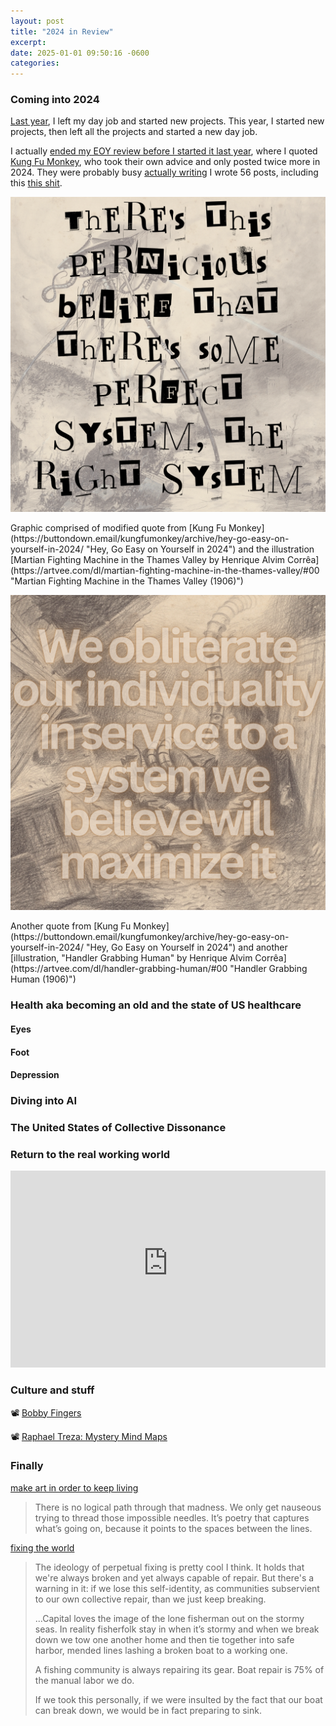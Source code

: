 ```yaml
---
layout: post
title: "2024 in Review"
excerpt: 
date: 2025-01-01 09:50:16 -0600
categories: 
---
```


### Coming into 2024

[Last year](/2024/01/06/2023-in-review/), I left my day job and started new projects. This year, I started new projects, then left all the projects and started a new day job.

I actually [ended my EOY review before I started it last year](/2024/01/03/2023-in-review-postscript/), where I quoted [Kung Fu Monkey](https://buttondown.email/kungfumonkey/archive/hey-go-easy-on-yourself-in-2024/ "Hey, Go Easy on Yourself in 2024"), who took their own advice and only posted twice more in 2024. They were probably busy [actually writing](https://en.wikipedia.org/wiki/John_Rogers_(writer)) I wrote 56 posts, including this [this shit](/2024/10/28/the-trouble-with-tools/ "This already sounds like a mess, and it is").

![](/assets/2025/01/system.png "There's this pernicious belief that there's some perfect System, the right System.")
<p class="caption" markdown="1">Graphic comprised of modified quote from [Kung Fu Monkey](https://buttondown.email/kungfumonkey/archive/hey-go-easy-on-yourself-in-2024/ "Hey, Go Easy on Yourself in 2024") and the illustration [Martian Fighting Machine in the Thames Valley by Henrique Alvim Corrêa](https://artvee.com/dl/martian-fighting-machine-in-the-thames-valley/#00 "Martian Fighting Machine in the Thames Valley (1906)")
</p>

![](/assets/2025/01/obliterate-our-individuality.png "We obliterate our individuality in service to a system we believe will maximize it")
<p class="caption" markdown="1">Another quote from [Kung Fu Monkey](https://buttondown.email/kungfumonkey/archive/hey-go-easy-on-yourself-in-2024/ "Hey, Go Easy on Yourself in 2024") and another [illustration, "Handler Grabbing Human" by Henrique Alvim Corrêa](https://artvee.com/dl/handler-grabbing-human/#00 "Handler Grabbing Human (1906)")
</p>

### Health aka becoming an old and the state of US healthcare

#### Eyes

#### Foot

#### Depression

### Diving into AI



### The United States of Collective Dissonance



### Return to the real working world

<iframe width="100%" height="315" src="https://www.youtube-nocookie.com/embed/LsVgxGj925k?si=3JGpWZ4Cooe2diog" title="YouTube video player" frameborder="0" allow="accelerometer; autoplay; clipboard-write; encrypted-media; gyroscope; picture-in-picture; web-share" referrerpolicy="strict-origin-when-cross-origin" allowfullscreen></iframe>

### Culture and stuff

📽️ [Bobby Fingers](https://www.youtube.com/)

📽️ [Raphael Treza: Mystery Mind Maps](https://youtu.be/bbVPzSGQ2Xg)

### Finally

[make art in order to keep living](https://write.as/malena/make-art-in-order-to-keep-living)

> There is no logical path through that madness. We only get nauseous trying to thread those impossible needles. It’s poetry that captures what’s going on, because it points to the spaces between the lines.

[fixing the world](https://write.as/malena/nov-8-2024-fixing-the-world)

> The ideology of perpetual fixing is pretty cool I think. It holds that we're always broken and yet always capable of repair. But there's a warning in it: if we lose this self-identity, as communities subservient to our own collective repair, than we just keep breaking.
>
> ...Capital loves the image of the lone fisherman out on the stormy seas. In reality fisherfolk stay in when it’s stormy and when we break down we tow one another home and then tie together into safe harbor, mended lines lashing a broken boat to a working one.
> 
> A fishing community is always repairing its gear. Boat repair is 75% of the manual labor we do.
>
> If we took this personally, if we were insulted by the fact that our boat can break down, we would be in fact preparing to sink.
